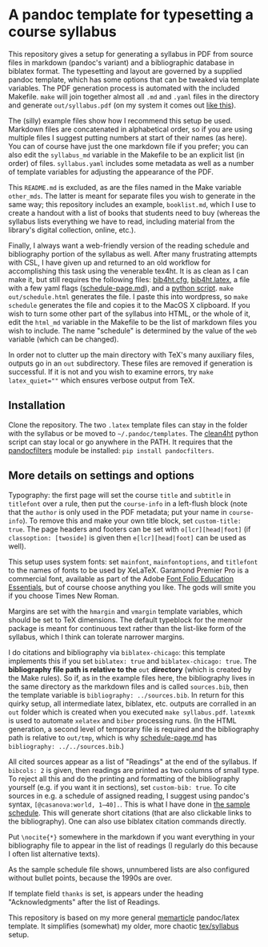 # A pandoc template for typesetting a course syllabus

This repository gives a setup for generating a syllabus in PDF from source files in markdown (pandoc's variant) and a bibliographic database in biblatex format. The typesetting and layout are governed by a supplied pandoc template, which has some options that can be tweaked via template variables. The PDF generation process is automated with the included Makefile. `make` will join together almost all `.md`  and `.yaml` files in the directory and generate `out/syllabus.pdf` (on my system it comes out [like this](https://andrewgoldstone.com/memsyll/syllabus.pdf)).

The (silly) example files show how I recommend this setup be used. Markdown files are concatenated in alphabetical order, so if you are using multiple files I suggest putting numbers at start of their names (as here). You can of course have just the one markdown file if you prefer; you can also edit the `syllabus_md` variable in the Makefile to be an explicit list (in order) of files. `syllabus.yaml` includes some metadata as well as a number of template variables for adjusting the appearance of the PDF.

This `README.md` is excluded, as are the files named in the Make variable `other_mds`. The latter is meant for separate files you wish to generate in the same way; this repository includes an example, `booklist.md`, which I use to create a handout with a list of books that students need to buy (whereas the syllabus lists everything we have to read, including material from the library's digital collection, online, etc.).

Finally, I always want a web-friendly version of the reading schedule and bibliography portion of the syllabus as well. After many frustrating attempts with CSL, I have given up and returned to an old workflow for accomplishing this task using the venerable tex4ht. It is as clean as I can make it, but still requires the following files: [bib4ht.cfg](bib4ht.cfg), [bib4ht.latex](bib4ht.latex), a file with a few yaml flags ([schedule-page.md](schedule-page.md)), and a [python script](clean4ht). `make out/schedule.html` generates the file. I paste this into wordpress, so `make schedule` generates the file and copies it to the MacOS X clipboard. If you wish to turn some other part of the syllabus into HTML, or the whole of it, edit the `html_md` variable in the Makefile to be the list of markdown files you wish to include. The name "schedule" is determined by the value of the `web` variable (which can be changed).

In order not to clutter up the main directory with TeX's many auxiliary files, outputs go in an `out` subdirectory. These files are removed if generation is successful. If it is not and you wish to examine errors, try `make latex_quiet=""` which ensures verbose output from TeX.

## Installation

Clone the repository. The two `.latex` template files can stay in the folder with the syllabus or be moved to `~/.pandoc/templates`. The [clean4ht](clean4ht) python script can stay local or go anywhere in the PATH. It requires that the [pandocfilters](https://pypi.python.org/pypi/pandocfilters) module be installed: `pip install pandocfilters`.

## More details on settings and options

Typography: the first page will set the course `title` and `subtitle` in `titlefont` over a rule, then put the `course-info` in a left-flush block (note that the `author` is only used in the PDF metadata; put your name in `course-info`). To remove this and make your own title block, set `custom-title: true`. The page headers and footers can be set with `o[lcr][head|foot]` (if `classoption: [twoside]` is given then `e[lcr][head|foot]` can be used as well).

This setup uses system fonts: set `mainfont`, `mainfontoptions`, and `titlefont` to the names of fonts to be used by XeLaTeX. Garamond Premier Pro is a commercial font, available as part of the Adobe [Font Folio Education Essentials](http://www.adobe.com/products/fontfolio-education-essentials.html), but of course choose anything you like. The gods will smite you if you choose Times New Roman.

Margins are set with the `hmargin` and `vmargin` template variables, which should be set to TeX dimensions. The default typeblock for the memoir package is meant for continuous text rather than the list-like form of the syllabus, which I think can tolerate narrower margins.

I do citations and bibliography via `biblatex-chicago`: this template implements this if you set `biblatex: true` and `biblatex-chicago: true`. The **bibliography file path is relative to the** `out` **directory** (which is created by the Make rules). So if, as in the example files here, the bibliography lives in the same directory as the markdown files and is called `sources.bib`, then the template variable is `bibliography: ../sources.bib`. 
In return for this quirky setup, all intermediate latex, biblatex, etc. outputs are corralled in an `out` folder which is created when you executed `make syllabus.pdf`. `latexmk` is used to automate `xelatex` and `biber` processing runs. (In the HTML generation, a second level of temporary file is required and the bibliography path is relative to `out/tmp`, which is why [schedule-page.md](schedule-page.md) has `bibliography: ../../sources.bib`.)

All cited sources appear as a list of "Readings" at the end of the syllabus. If `bibcols: 2` is given, then readings are printed as two columns of small type. To reject all this and do the printing and formatting of the bibliography yourself (e.g. if you want it in sections), set `custom-bib: true`. To cite sources in e.g. a schedule of assigned reading, I suggest using pandoc's syntax, `[@casanova:world, 1–40].`. This is what I have done in [the sample schedule](4schedule.md). This will generate short citations (that are also clickable links to the bibliography). One can also use biblatex citation commands directly.

Put `\nocite{*}` somewhere in the markdown if you want everything in your bibliography file to appear in the list of readings (I regularly do this because I often list alternative texts).

As the sample schedule file shows, unnumbered lists are also configured without bullet points, because the 1990s are over.

If template field `thanks` is set, is appears under the heading "Acknowledgments" after the list of Readings.

This repository is based on my more general [memarticle](https://github.com/agoldst/memarticle) pandoc/latex template. It simplifies (somewhat) my older, more chaotic [tex/syllabus](https://github.com/agoldst/tex/syllabus) setup.
